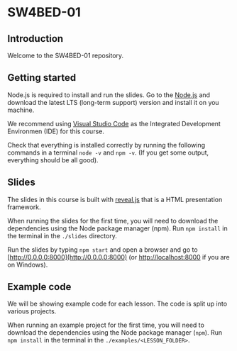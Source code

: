 # SW4BED-01

## Introduction
Welcome to the SW4BED-01 repository.

## Getting started
Node.js is required to install and run the slides. Go to the [Node.js](https://nodejs.org/) and download the latest LTS (long-term support) version and install it on you machine.

We recommend using [Visual Studio Code](https://code.visualstudio.com/) as the Integrated Development Environmen (IDE) for this course.

Check that everything is installed correctly by running the following commands in a terminal `node -v` and `npm -v`. (If you get some output, everything should be all good). 

## Slides
The slides in this course is built with [reveal.js](https://revealjs.com) that is a HTML presentation framework.

When running the slides for the first time, you will need to download the dependencies using the Node package manager (npm). Run `npm install` in the terminal in the `./slides` directory.

Run the slides by typing `npm start` and open a browser and go to [http://0.0.0.0:8000](http://0.0.0.0:8000) (or [http://localhost:8000](http://localhost:8000) if you are on Windows).

## Example code
We will be showing example code for each lesson. The code is split up into various projects. 

When running an example project for the first time, you will need to download the dependencies using the Node package manager (`npm`). Run `npm install` in the terminal in the `./examples/<LESSON_FOLDER>`.